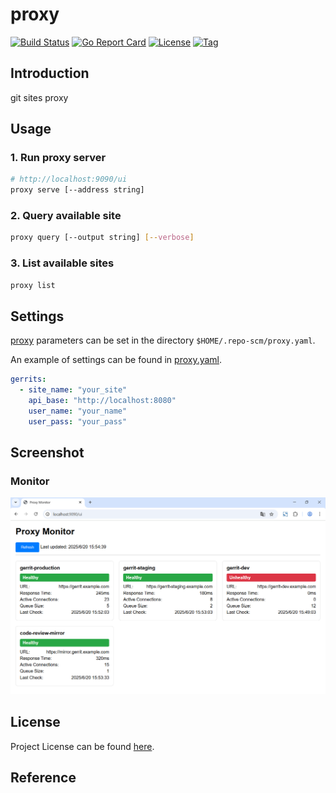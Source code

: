 # proxy

[![Build Status](https://github.com/repo-scm/proxy/workflows/ci/badge.svg?branch=main&event=push)](https://github.com/repo-scm/proxy/actions?query=workflow%3Aci)
[![Go Report Card](https://goreportcard.com/badge/github.com/repo-scm/proxy)](https://goreportcard.com/report/github.com/repo-scm/proxy)
[![License](https://img.shields.io/github/license/repo-scm/proxy.svg)](https://github.com/repo-scm/proxy/blob/main/LICENSE)
[![Tag](https://img.shields.io/github/tag/repo-scm/proxy.svg)](https://github.com/repo-scm/proxy/tags)



## Introduction

git sites proxy



## Usage

### 1. Run proxy server

```bash
# http://localhost:9090/ui
proxy serve [--address string]
```

### 2. Query available site

```bash
proxy query [--output string] [--verbose]
```

### 3. List available sites

```bash
proxy list
```



## Settings

[proxy](https://github.com/repo-scm/proxy) parameters can be set in the directory `$HOME/.repo-scm/proxy.yaml`.

An example of settings can be found in [proxy.yaml](https://github.com/repo-scm/proxy/blob/main/config/proxy.yaml).

```yaml
gerrits:
  - site_name: "your_site"
    api_base: "http://localhost:8080"
    user_name: "your_name"
    user_pass: "your_pass"
```



## Screenshot

### Monitor

![monitor.png](monitor.png)



## License

Project License can be found [here](LICENSE).



## Reference
